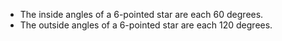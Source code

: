 -   The inside angles of a 6-pointed star are each 60 degrees.
-   The outside angles of a 6-pointed star are each 120 degrees.
